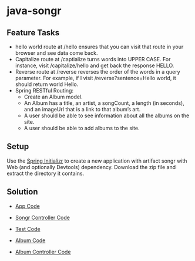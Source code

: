 # java-songr

## Feature Tasks
* hello world route at /hello ensures that you can visit that route in your browser and see data come back.
* Capitalize route at /captialize turns words into UPPER CASE. For instance, visit /capitalize/hello and get back the response HELLO.
* Reverse route at /reverse reverses the order of the words in a query parameter. For example, if I visit /reverse?sentence=Hello world, it should return world Hello.
* Spring RESTful Routing:
   * Create an Album model.
   * An Album has a title, an artist, a songCount, a length (in seconds), and an imageUrl that is a link to that album’s art.
   * A user should be able to see information about all the albums on the site.
   * A user should be able to add albums to the site.
   
## Setup
Use the [Spring Initializr](https://start.spring.io/) to create a new application with artifact songr with Web (and optionally Devtools) dependency. Download the zip file and extract the directory it contains. 

## Solution
* [App Code](https://github.com/idothestamping/java-songrblob/master/src/main/java/com/idothestamping/lab11/songr/Album.java)
* [Songr Controller Code](https://github.com/idothestamping/java-songrblob/master/src/main/java/com/idothestamping/lab11/songr/SongrController/SongrController.java)
* [Test Code](https://github.com/idothestamping/java-songrblob/master/src/test/java/com/idothestamping/lab11/songr/SongrApplicationTests.java)

* [Album Code](https://github.com/idothestamping/java-songr/blob/master/src/main/java/com/idothestamping/lab11/songr/Album.java)
* [Album Controller Code](https://github.com/idothestamping/java-songr/blob/master/src/main/java/com/idothestamping/lab11/songr/SongrController/AlbumController.java)

